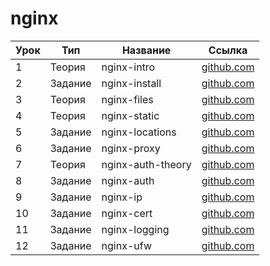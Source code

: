 # nginx

| Урок | Тип     | Название          | Ссылка                             |
| ---- | ------- | ----------------- | ---------------------------------- |
| 1    | Теория  | nginx-intro       | [github.com](./nginx-intro/)       |
| 2    | Задание | nginx-install     | [github.com](./nginx-install/)     |
| 3    | Теория  | nginx-files       | [github.com](./nginx-files/)       |
| 4    | Теория  | nginx-static      | [github.com](./nginx-static/)      |
| 5    | Задание | nginx-locations   | [github.com](./nginx-locations/)   |
| 6    | Задание | nginx-proxy       | [github.com](./nginx-proxy/)       |
| 7    | Теория  | nginx-auth-theory | [github.com](./nginx-auth-theory/) |
| 8    | Задание | nginx-auth        | [github.com](./nginx-auth/)        |
| 9    | Задание | nginx-ip          | [github.com](./nginx-ip/)          |
| 10   | Задание | nginx-cert        | [github.com](./nginx-cert/)        |
| 11   | Задание | nginx-logging     | [github.com](./nginx-logging/)     |
| 12   | Задание | nginx-ufw         | [github.com](./nginx-ufw/)         |
